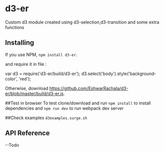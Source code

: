 # d3-er

Custom d3 module created using d3-selection,d3-transition and some extra functions 

## Installing

If you use NPM, `npm install d3-er`.

and require it in file :

var d3 = require('d3-er/build/d3-er');
d3.select('body').style('background-color', 'red');


Otherwise, download https://github.com/EshwarRachala/d3-er/blob/master/build/d3-er.js.

##Test in browser
To test clone/download and run `npm install` to install dependencies 
and `npm run dev` to run webpack dev server

##Check examples
`d3examples.surge.sh`


## API Reference

--Todo 
